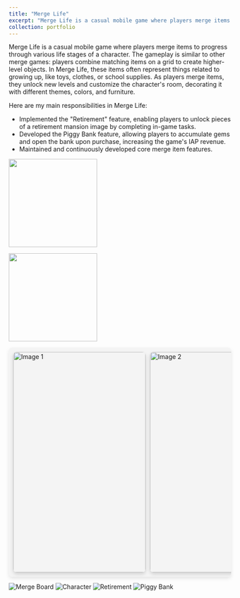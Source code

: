 ```yaml
---
title: "Merge Life"
excerpt: "Merge Life is a casual mobile game where players merge items to help a character grow up, unlocking new rooms, decorations, and upgrades as they progress through life stages. <br/><img src='/images/MLife_Icon.jpg' height='300' width='300'>"
collection: portfolio
---
```


Merge Life is a casual mobile game where players merge items to progress through various life stages of a character. The gameplay is similar to other merge games: players combine matching items on a grid to create higher-level objects. In Merge Life, these items often represent things related to growing up, like toys, clothes, or school supplies. As players merge items, they unlock new levels and customize the character's room, decorating it with different themes, colors, and furniture.

Here are my main responsibilities in Merge Life:

- Implemented the "Retirement" feature, enabling players to unlock pieces of a retirement mansion image by completing in-game tasks.
- Developed the Piggy Bank feature, allowing players to accumulate gems and open the bank upon purchase, increasing the game's IAP revenue.
- Maintained and continuously developed core merge item features.

[<img src='/images/AppStore.png' width='200'>](https://apps.apple.com/us/app/merge-life/id1556497052)

[<img src='/images/GPC.png' width='200'>](https://play.google.com/store/apps/details?id=cc.lionstudios.mergelife&hl=en_US)

<style>
    /* Container for the horizontal scrolling bar */
    .scrolling-gallery {
        display: flex;
        overflow-x: auto;
        scroll-behavior: smooth;
        padding: 10px;
        background-color: #f4f4f4; /* Optional background color */
        border-radius: 8px;
        box-shadow: 0px 4px 8px rgba(0, 0, 0, 0.1);
        gap: 10px;
    }

    /* Remove scrollbar for Webkit browsers */
    .scrolling-gallery::-webkit-scrollbar {
        display: none;
    }

    /* For other browsers */
    .scrolling-gallery {
        -ms-overflow-style: none;  /* IE and Edge */
        scrollbar-width: none;  /* Firefox */
    }

    /* Each image container */
    .image-container {
        flex: 0 0 auto;
        width: 300px; /* Adjust width as needed */
        height: 500px; /* Adjust height as needed */ 
        overflow: hidden;
        border-radius: 8px;
        box-shadow: 0px 4px 8px rgba(0, 0, 0, 0.15);
    }

    /* Image styling */
    .image-container img {
        width: 100%;
        height: 100%;
        object-fit: cover;
        transition: transform 0.3s ease-in-out;
    }

    /* Scale image on hover */
    .image-container:hover img {
        transform: scale(1.1);
    }
</style>

<div class="scrolling-gallery">
    <!-- Replace the src with actual image URLs -->
    <div class="image-container">
        <img src="/images/MLife_MergeBoard.PNG" alt="Image 1">
    </div>
    <div class="image-container">
        <img src="/images/MLife_Setup.PNG" alt="Image 2">
    </div>
    <div class="image-container">
        <img src="/images/MLife_Retirement_4.PNG" alt="Image 3">
    </div>
    <div class="image-container">
        <img src="/images/MLife_Retirement_4.PNG" alt="Image 4">
    </div>
    <div class="image-container">
        <img src="/images/MLife_Piggy.PNG" alt="Image 5">
    </div>
    <!-- Add more images as needed -->
</div>


![Merge Board](/images/MLife_MergeBoard.PNG)
![Character](/images/MLife_Setup.PNG)
![Retirement](/images/MLife_Retirement_4.PNG)
![Piggy Bank](/images/MLife_Piggy.PNG)